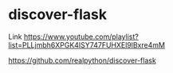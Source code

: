 # discover-flask

Link https://www.youtube.com/playlist?list=PLLjmbh6XPGK4ISY747FUHXEl9lBxre4mM

https://github.com/realpython/discover-flask
